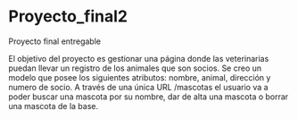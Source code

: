 # Proyecto_final2
Proyecto final entregable

El objetivo del proyecto es gestionar una página donde las veterinarias puedan llevar un registro de los animales que son socios. 
Se creo un modelo que posee los siguientes atributos: nombre, animal, dirección y numero de socio. 
A través de una única URL /mascotas el usuario va a poder buscar una mascota por su nombre, dar de alta una mascota o borrar una mascota de la base. 

